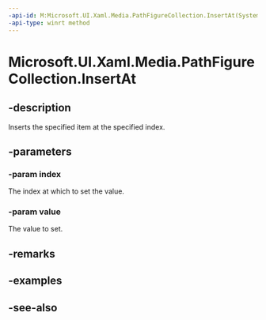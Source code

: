 ```yaml
---
-api-id: M:Microsoft.UI.Xaml.Media.PathFigureCollection.InsertAt(System.UInt32,Microsoft.UI.Xaml.Media.PathFigure)
-api-type: winrt method
---
```


<!-- Method syntax
public void InsertAt(System.UInt32 index, Windows.UI.Xaml.Media.PathFigure value)
-->

# Microsoft.UI.Xaml.Media.PathFigureCollection.InsertAt

## -description
Inserts the specified item at the specified index.

## -parameters
### -param index
The index at which to set the value.

### -param value
The value to set.

## -remarks

## -examples

## -see-also
